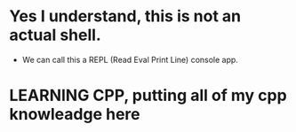 # Yes I understand, this is not an actual shell.
- We can call this a REPL (Read Eval Print Line) console app.

# LEARNING CPP, putting all of my cpp knowleadge here
